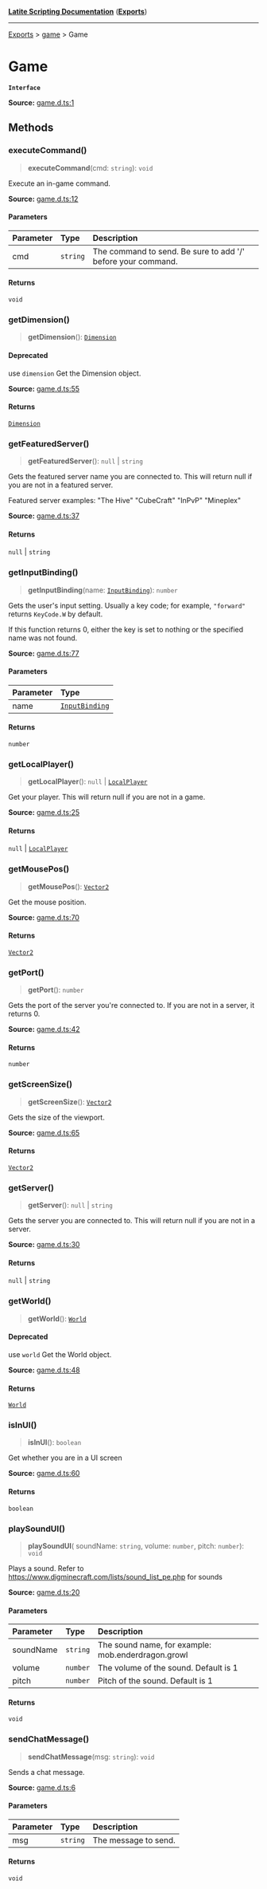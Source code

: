 [**Latite Scripting Documentation**](../../README.md) ([**Exports**](../../exports.md))

---

[Exports](../../exports.md) > [game](../index.md) > Game

# Game

**`Interface`**

**Source:** [game.d.ts:1](https://github.com/LatiteScripting/latitescripting.github.io/blob/feb6a18/definitions/game.d.ts#L1)

## Methods

### executeCommand()

> **executeCommand**(cmd: `string`): `void`

Execute an in-game command.

**Source:** [game.d.ts:12](https://github.com/LatiteScripting/latitescripting.github.io/blob/feb6a18/definitions/game.d.ts#L12)

#### Parameters

| Parameter | Type     | Description                                                  |
| :-------- | :------- | :----------------------------------------------------------- |
| cmd       | `string` | The command to send. Be sure to add '/' before your command. |

#### Returns

`void`

### getDimension()

> **getDimension**(): [`Dimension`](../../module.world_dimension/interfaces/interface.Dimension.md)

#### Deprecated

use `dimension`
Get the Dimension object.

**Source:** [game.d.ts:55](https://github.com/LatiteScripting/latitescripting.github.io/blob/feb6a18/definitions/game.d.ts#L55)

#### Returns

[`Dimension`](../../module.world_dimension/interfaces/interface.Dimension.md)

### getFeaturedServer()

> **getFeaturedServer**(): `null` \| `string`

Gets the featured server name you are connected to. This will return null if you are not in a featured server.

Featured server examples: "The Hive" "CubeCraft" "InPvP" "Mineplex"

**Source:** [game.d.ts:37](https://github.com/LatiteScripting/latitescripting.github.io/blob/feb6a18/definitions/game.d.ts#L37)

#### Returns

`null` \| `string`

### getInputBinding()

> **getInputBinding**(name: [`InputBinding`](../type-aliases/type-alias.InputBinding.md)): `number`

Gets the user's input setting. Usually a key code; for example, `"forward"` returns `KeyCode.W` by default.

If this function returns 0, either the key is set to nothing or the specified name was not found.

**Source:** [game.d.ts:77](https://github.com/LatiteScripting/latitescripting.github.io/blob/feb6a18/definitions/game.d.ts#L77)

#### Parameters

| Parameter | Type                                                         |
| :-------- | :----------------------------------------------------------- |
| name      | [`InputBinding`](../type-aliases/type-alias.InputBinding.md) |

#### Returns

`number`

### getLocalPlayer()

> **getLocalPlayer**(): `null` \| [`LocalPlayer`](../../module.world_entity/classes/class.LocalPlayer.md)

Get your player. This will return null if you are not in a game.

**Source:** [game.d.ts:25](https://github.com/LatiteScripting/latitescripting.github.io/blob/feb6a18/definitions/game.d.ts#L25)

#### Returns

`null` \| [`LocalPlayer`](../../module.world_entity/classes/class.LocalPlayer.md)

### getMousePos()

> **getMousePos**(): [`Vector2`](../../module.gfx_graphics/classes/class.Vector2.md)

Get the mouse position.

**Source:** [game.d.ts:70](https://github.com/LatiteScripting/latitescripting.github.io/blob/feb6a18/definitions/game.d.ts#L70)

#### Returns

[`Vector2`](../../module.gfx_graphics/classes/class.Vector2.md)

### getPort()

> **getPort**(): `number`

Gets the port of the server you're connected to. If you are not in a server, it returns 0.

**Source:** [game.d.ts:42](https://github.com/LatiteScripting/latitescripting.github.io/blob/feb6a18/definitions/game.d.ts#L42)

#### Returns

`number`

### getScreenSize()

> **getScreenSize**(): [`Vector2`](../../module.gfx_graphics/classes/class.Vector2.md)

Gets the size of the viewport.

**Source:** [game.d.ts:65](https://github.com/LatiteScripting/latitescripting.github.io/blob/feb6a18/definitions/game.d.ts#L65)

#### Returns

[`Vector2`](../../module.gfx_graphics/classes/class.Vector2.md)

### getServer()

> **getServer**(): `null` \| `string`

Gets the server you are connected to. This will return null if you are not in a server.

**Source:** [game.d.ts:30](https://github.com/LatiteScripting/latitescripting.github.io/blob/feb6a18/definitions/game.d.ts#L30)

#### Returns

`null` \| `string`

### getWorld()

> **getWorld**(): [`World`](../../module.world_world/interfaces/interface.World.md)

#### Deprecated

use `world`
Get the World object.

**Source:** [game.d.ts:48](https://github.com/LatiteScripting/latitescripting.github.io/blob/feb6a18/definitions/game.d.ts#L48)

#### Returns

[`World`](../../module.world_world/interfaces/interface.World.md)

### isInUI()

> **isInUI**(): `boolean`

Get whether you are in a UI screen

**Source:** [game.d.ts:60](https://github.com/LatiteScripting/latitescripting.github.io/blob/feb6a18/definitions/game.d.ts#L60)

#### Returns

`boolean`

### playSoundUI()

> **playSoundUI**(
> soundName: `string`,
> volume: `number`,
> pitch: `number`): `void`

Plays a sound. Refer to https://www.digminecraft.com/lists/sound_list_pe.php for sounds

**Source:** [game.d.ts:20](https://github.com/LatiteScripting/latitescripting.github.io/blob/feb6a18/definitions/game.d.ts#L20)

#### Parameters

| Parameter | Type     | Description                                        |
| :-------- | :------- | :------------------------------------------------- |
| soundName | `string` | The sound name, for example: mob.enderdragon.growl |
| volume    | `number` | The volume of the sound. Default is 1              |
| pitch     | `number` | Pitch of the sound. Default is 1                   |

#### Returns

`void`

### sendChatMessage()

> **sendChatMessage**(msg: `string`): `void`

Sends a chat message.

**Source:** [game.d.ts:6](https://github.com/LatiteScripting/latitescripting.github.io/blob/feb6a18/definitions/game.d.ts#L6)

#### Parameters

| Parameter | Type     | Description          |
| :-------- | :------- | :------------------- |
| msg       | `string` | The message to send. |

#### Returns

`void`
